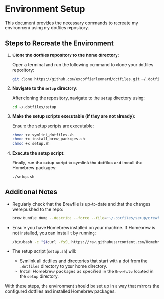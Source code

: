 # Environment Setup

This document provides the necessary commands to recreate my environment using my dotfiles repository.

## Steps to Recreate the Environment

1. **Clone the dotfiles repository to the home directory:**

   Open a terminal and run the following command to clone your dotfiles repository:

   ```sh
   git clone https://github.com/excoffierleonard/dotfiles.git ~/.dotfiles
   ```

2. **Navigate to the `setup` directory:**

   After cloning the repository, navigate to the `setup` directory using:

   ```sh
   cd ~/.dotfiles/setup
   ```

3. **Make the setup scripts executable (if they are not already):**

   Ensure the setup scripts are executable:

   ```sh
   chmod +x symlink_dotfiles.sh
   chmod +x install_brew_packages.sh
   chmod +x setup.sh
   ```

4. **Execute the setup script:**

   Finally, run the setup script to symlink the dotfiles and install the Homebrew packages:

   ```sh
   ./setup.sh
   ```

## Additional Notes

- Regularly check that the Brewfile is up-to-date and that the changes were pushed to the repo:

  ```sh
  brew bundle dump --describe --force --file="~/.dotfiles/setup/Brewfile"
  ```

- Ensure you have Homebrew installed on your machine. If Homebrew is not installed, you can install it by running:

  ```sh
  /bin/bash -c "$(curl -fsSL https://raw.githubusercontent.com/Homebrew/install/HEAD/install.sh)"
  ```

- The setup script (`setup.sh`) will:
  - Symlink all dotfiles and directories that start with a dot from the `.dotfiles` directory to your home directory.
  - Install Homebrew packages as specified in the `Brewfile` located in the `setup` directory.

With these steps, the environment should be set up in a way that mirrors the configured dotfiles and installed Homebrew packages.
